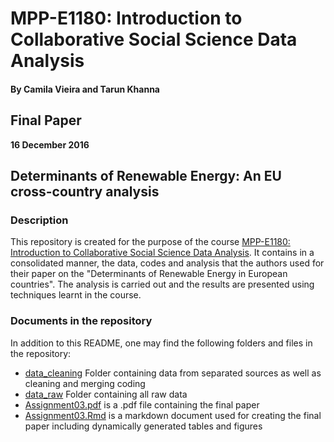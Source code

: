 # MPP-E1180: Introduction to Collaborative Social Science Data Analysis

#### By Camila Vieira and Tarun Khanna

## Final Paper 
**16 December 2016**

## Determinants of Renewable Energy: An EU cross-country analysis

### Description
This repository is created for the purpose of the course [MPP-E1180: Introduction to Collaborative Social Science Data Analysis](https://github.com/HertieDataScience). It contains in a consolidated manner, the data, codes and analysis that the authors used for their  paper on the "Determinants of Renewable Energy in European countries". The analysis is carried out and the results are presented using techniques learnt in the course. 

### Documents in the repository

In addition to this README, one may find the following folders and files in the repository:

- [data_cleaning](https://github.com/tarun-hertie/Final_Paper/tree/master/data_cleaning) Folder containing data from separated sources as well as cleaning and merging coding
- [data_raw](https://github.com/tarun-hertie/Final_Paper/tree/master/data_raw) Folder containing all raw data
- [Assignment03.pdf]() is a .pdf file containing the final paper
- [Assignment03.Rmd]() is a markdown document used for creating the final paper including dynamically generated tables and figures 
